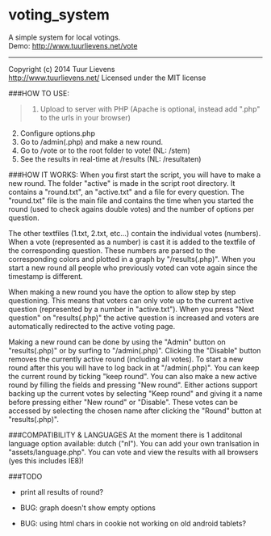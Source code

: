 voting_system
=============

A simple system for local votings.  
Demo: http://www.tuurlievens.net/vote

-------------

Copyright (c) 2014 Tuur Lievens  
http://www.tuurlievens.net/
Licensed under the MIT license

###HOW TO USE:
>1. Upload to server with PHP (Apache is optional, instead add ".php" to the urls in your browser)
2. Configure options.php
3. Go to /admin(.php) and make a new round.
4. Go to /vote or to the root folder to vote! (NL: /stem)
5. See the results in real-time at /results (NL: /resultaten)

###HOW IT WORKS:
When you first start the script, you will have to make a new round.
The folder "active" is made in the script root directory. It contains a "round.txt", an "active.txt" and a file for every question.
The "round.txt" file is the main file and contains the time when you started the round (used to check agains double votes) and the number of options per question.

The other textfiles (1.txt, 2.txt, etc...) contain the individual votes (numbers).
When a vote (represented as a number) is cast it is added to the textfile of the corresponding question.
These numbers are parsed to the corresponding colors and plotted in a graph by "/results(.php)".
When you start a new round all people who previously voted can vote again since the timestamp is different.

When making a new round you have the option to allow step by step questioning. This means that voters can only vote up to the current active question (represented by a number in "active.txt"). When you press "Next question" on "results(.php)" the active question is increased and voters are automatically redirected to the active voting page.

Making a new round can be done by using the "Admin" button on "results(.php)" or by surfing to "/admin(.php)".
Clicking the "Disable" button removes the currently active round (including all votes). To start a new round after this you will have to log back in at "/admin(.php)". You can keep the current round by ticking "keep round".
You can also make a new active round by filling the fields and pressing "New round".
Either actions support backing up the current votes by selecting "Keep round" and giving it a name before pressing either "New round" or "Disable". These votes can be accessed by selecting the chosen name after clicking the "Round" button at "results(.php)".

###COMPATIBILITY & LANGUAGES
At the moment there is 1 additonal language option available: dutch ("nl").
You can add your own tranlsation in "assets/language.php".
You can vote and view the results with all browsers (yes this includes IE8)!

###TODO

- print all results of round?

- BUG: graph doesn't show empty options
- BUG: using html chars in cookie not working on old android tablets?

